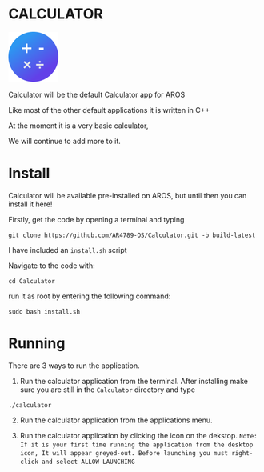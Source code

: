 # CALCULATOR
![Calculator Icon](/CalculatorSmall.png)

Calculator will be the default Calculator app for AROS

Like most of the other default applications it is written in C++

At the moment it is a very basic calculator,

We will continue to add more to it.

# Install
Calculator will be available pre-installed on AROS, but until then you can install it here!

Firstly, get the code by opening a terminal and typing 
```
git clone https://github.com/AR4789-OS/Calculator.git -b build-latest
```

I have included an `install.sh` script

Navigate to the code with:

```
cd Calculator
```

run it as root by entering the following command:

```
sudo bash install.sh
```

# Running

There are 3 ways to run the application.

1. Run the calculator application from the terminal. After installing make sure you are still in the `Calculator` directory and type 
```
./calculator
```

2. Run the calculator application from the applications menu.

3. Run the calculator application by clicking the icon on the dekstop. 
`
Note: If it is your first time running the application from the desktop icon, It will appear greyed-out. Before launching you must right-click and select ALLOW LAUNCHING
`
